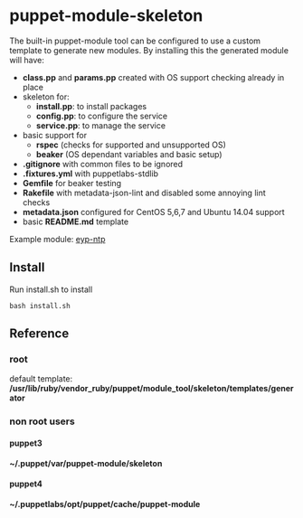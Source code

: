 # puppet-module-skeleton

The built-in puppet-module tool can be configured to use a custom template to
generate new modules. By installing this the generated module will have:

- **class.pp** and **params.pp** created with OS support checking already in place
- skeleton for:
  * **install.pp**: to install packages
  * **config.pp**: to configure the service
  * **service.pp**: to manage the service
- basic support for
  * **rspec** (checks for supported and unsupported OS)
  * **beaker** (OS dependant variables and basic setup)
- **.gitignore** with common files to be ignored
- **.fixtures.yml** with puppetlabs-stdlib
- **Gemfile** for beaker testing
- **Rakefile** with metadata-json-lint and disabled some annoying lint checks
- **metadata.json** configured for CentOS 5,6,7 and Ubuntu 14.04 support
- basic **README.md** template

Example module: [eyp-ntp](https://github.com/NTTCom-MS/eyp-ntp)

## Install

Run install.sh to install

```
bash install.sh
```

## Reference

### root

default template:
**/usr/lib/ruby/vendor_ruby/puppet/module_tool/skeleton/templates/generator**

### non root users

#### puppet3
**~/.puppet/var/puppet-module/skeleton**

#### puppet4
**~/.puppetlabs/opt/puppet/cache/puppet-module**
